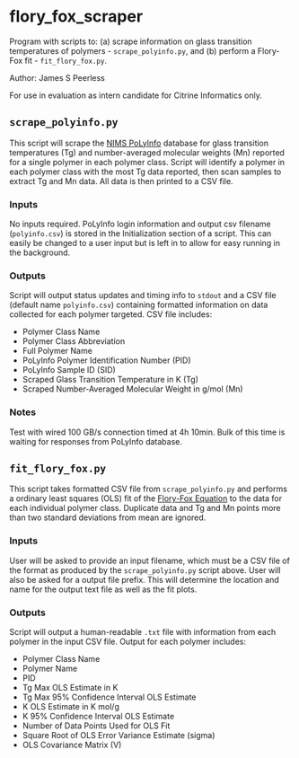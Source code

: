 # flory_fox_scraper
Program with scripts to:
    (a) scrape information on glass transition temperatures of polymers - 
        `scrape_polyinfo.py`, and
    (b) perform a Flory-Fox fit - `fit_flory_fox.py`.

Author: James S Peerless

For use in evaluation as intern candidate for Citrine Informatics only.

## `scrape_polyinfo.py`
This script will scrape the 
[NIMS PoLyInfo](http://polymer.nims.go.jp/index_en.html) database for glass 
transition temperatures (Tg) and number-averaged molecular weights (Mn) 
reported for a single polymer in each polymer class. Script will identify a 
polymer in each polymer class with the most Tg data reported, then scan samples
to extract Tg and Mn data. All data is then printed to a CSV file.

### Inputs
No inputs required.  PoLyInfo login information and output csv filename 
(`polyinfo.csv`) is stored in the Initialization section of a script.
This can easily be changed to a user input but is left in to allow for easy
running in the background.

### Outputs
Script will output status updates and timing info to `stdout` and a CSV file
(default name `polyinfo.csv`) containing formatted information on data
collected for each polymer targeted. CSV file includes:

* Polymer Class Name
* Polymer Class Abbreviation
* Full Polymer Name
* PoLyInfo Polymer Identification Number (PID)
* PoLyInfo Sample ID (SID)
* Scraped Glass Transition Temperature in K (Tg)
* Scraped Number-Averaged Molecular Weight in g/mol (Mn)

### Notes
Test with wired 100 GB/s connection timed at 4h 10min. Bulk of this time is
waiting for responses from PoLyInfo database.

## `fit_flory_fox.py`
This script takes formatted CSV file from `scrape_polyinfo.py` and performs a 
ordinary least squares (OLS) fit of the 
[Flory-Fox Equation](https://en.wikipedia.org/wiki/Flory%E2%80%93Fox_equation)
to the data for each individual polymer class. Duplicate data and Tg and Mn
points more than two standard deviations from mean are ignored.

### Inputs
User will be asked to provide an input filename, which must be a CSV file of
the format as produced by the `scrape_polyinfo.py` script above. User will 
also be asked for a output file prefix. This will determine the location and 
name for the output text file as well as the fit plots.

### Outputs
Script will output a human-readable `.txt` file with information from each
polymer in the input CSV file. Output for each polymer includes:

* Polymer Class Name
* Polymer Name
* PID
* Tg Max OLS Estimate in K
* Tg Max 95% Confidence Interval OLS Estimate
* K OLS Estimate in K mol/g
* K 95% Confidence Interval OLS Estimate 
* Number of Data Points Used for OLS Fit 
* Square Root of OLS Error Variance Estimate (sigma)
* OLS Covariance Matrix (V)
